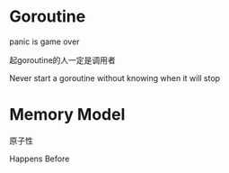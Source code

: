 # Goroutine

panic is game over

起goroutine的人一定是调用者

Never start a goroutine without knowing when it will stop





# Memory Model

原子性



Happens Before

